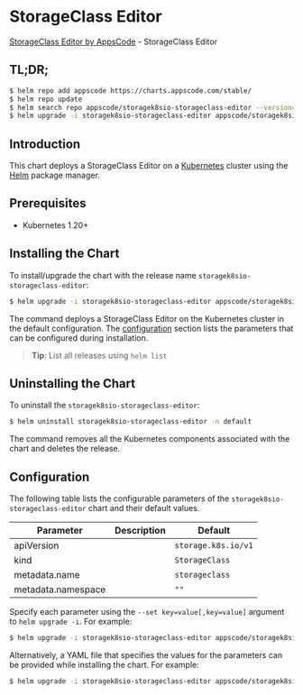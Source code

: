 # StorageClass Editor

[StorageClass Editor by AppsCode](https://appscode.com) - StorageClass Editor

## TL;DR;

```bash
$ helm repo add appscode https://charts.appscode.com/stable/
$ helm repo update
$ helm search repo appscode/storagek8sio-storageclass-editor --version=v0.15.0
$ helm upgrade -i storagek8sio-storageclass-editor appscode/storagek8sio-storageclass-editor -n default --create-namespace --version=v0.15.0
```

## Introduction

This chart deploys a StorageClass Editor on a [Kubernetes](http://kubernetes.io) cluster using the [Helm](https://helm.sh) package manager.

## Prerequisites

- Kubernetes 1.20+

## Installing the Chart

To install/upgrade the chart with the release name `storagek8sio-storageclass-editor`:

```bash
$ helm upgrade -i storagek8sio-storageclass-editor appscode/storagek8sio-storageclass-editor -n default --create-namespace --version=v0.15.0
```

The command deploys a StorageClass Editor on the Kubernetes cluster in the default configuration. The [configuration](#configuration) section lists the parameters that can be configured during installation.

> **Tip**: List all releases using `helm list`

## Uninstalling the Chart

To uninstall the `storagek8sio-storageclass-editor`:

```bash
$ helm uninstall storagek8sio-storageclass-editor -n default
```

The command removes all the Kubernetes components associated with the chart and deletes the release.

## Configuration

The following table lists the configurable parameters of the `storagek8sio-storageclass-editor` chart and their default values.

|     Parameter      | Description |            Default             |
|--------------------|-------------|--------------------------------|
| apiVersion         |             | <code>storage.k8s.io/v1</code> |
| kind               |             | <code>StorageClass</code>      |
| metadata.name      |             | <code>storageclass</code>      |
| metadata.namespace |             | <code>""</code>                |


Specify each parameter using the `--set key=value[,key=value]` argument to `helm upgrade -i`. For example:

```bash
$ helm upgrade -i storagek8sio-storageclass-editor appscode/storagek8sio-storageclass-editor -n default --create-namespace --version=v0.15.0 --set apiVersion=storage.k8s.io/v1
```

Alternatively, a YAML file that specifies the values for the parameters can be provided while
installing the chart. For example:

```bash
$ helm upgrade -i storagek8sio-storageclass-editor appscode/storagek8sio-storageclass-editor -n default --create-namespace --version=v0.15.0 --values values.yaml
```
